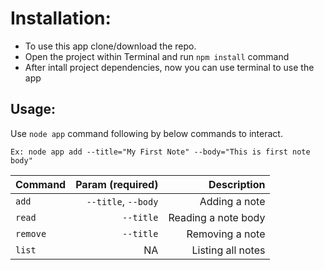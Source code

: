 # Installation:

- To use this app clone/download the repo.
- Open the project within Terminal and run `npm install` command
- After intall project dependencies, now you can use terminal to use the app

## Usage:

Use `node app` command following by below commands to interact.

`Ex: node app add --title="My First Note" --body="This is first note body"`

| Command  |    Param (required) |         Description |
| -------- | ------------------: | ------------------: |
| `add`    | `--title`, `--body` |       Adding a note |
| `read`   |           `--title` | Reading a note body |
| `remove` |           `--title` |     Removing a note |
| `list`   |                  NA |   Listing all notes |
